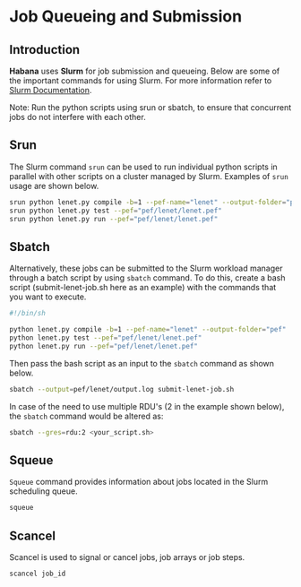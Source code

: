 # Job Queueing and Submission

## Introduction

**Habana** uses **Slurm** for job submission and queueing. Below are some of the important commands for using Slurm. For more information refer to [Slurm Documentation](https://slurm.schedmd.com/).

Note: Run the python scripts using srun or sbatch, to ensure that concurrent jobs do not interfere with each other.

## Srun

The Slurm command `srun` can be used to run individual python scripts in parallel with other scripts on a cluster managed by Slurm. Examples of `srun` usage are shown below.

```bash
srun python lenet.py compile -b=1 --pef-name="lenet" --output-folder="pef"
srun python lenet.py test --pef="pef/lenet/lenet.pef"
srun python lenet.py run --pef="pef/lenet/lenet.pef"
```

## Sbatch

Alternatively, these jobs can be submitted to the Slurm workload manager through a batch script by using `sbatch` command. To do this, create a bash script (submit-lenet-job.sh here as an example) with the commands that you want to execute.

```bash
#!/bin/sh

python lenet.py compile -b=1 --pef-name="lenet" --output-folder="pef"
python lenet.py test --pef="pef/lenet/lenet.pef"
python lenet.py run --pef="pef/lenet/lenet.pef"
```

Then pass the bash script as an input to the `sbatch` command as shown below.

```bash
sbatch --output=pef/lenet/output.log submit-lenet-job.sh
```

In case of the need to use multiple RDU's (2 in the example shown below), the `sbatch` command would be altered as:

```bash
sbatch --gres=rdu:2 <your_script.sh>
```

<!--- TODOBRW See [DataParallel](DataParallel.md) for additional information. --->

## Squeue

`Squeue` command provides information about jobs located in the Slurm scheduling queue.

```bash
squeue
```

## Scancel

Scancel is used to signal or cancel jobs, job arrays or job steps.

```bash
scancel job_id
```
